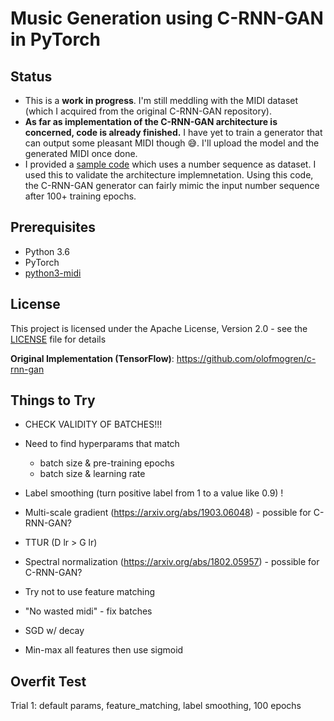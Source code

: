 # Music Generation using C-RNN-GAN in PyTorch

## Status
* This is a **work in progress**. I'm still meddling with the MIDI dataset (which I acquired from the original C-RNN-GAN repository).
* **As far as implementation of the C-RNN-GAN architecture is concerned, code is already finished.** I have yet to train a generator that can output some pleasant MIDI though :sweat_smile:. I'll upload the model and the generated MIDI once done.
* I provided a [sample code](train_simple.py) which uses a number sequence as dataset. I used this to validate the architecture implemnetation. Using this code, the C-RNN-GAN generator can fairly mimic the input number sequence after 100+ training epochs.

## Prerequisites
* Python 3.6
* PyTorch
* [python3-midi](https://github.com/louisabraham/python3-midi)

## License

This project is licensed under the Apache License, Version 2.0 - see the [LICENSE](LICENSE) file for details


**Original Implementation (TensorFlow)**: https://github.com/olofmogren/c-rnn-gan

## Things to Try

* CHECK VALIDITY OF BATCHES!!!

* Need to find hyperparams that match
	* batch size & pre-training epochs
	* batch size & learning rate

* Label smoothing (turn positive label from 1 to a value like 0.9) !
* Multi-scale gradient (https://arxiv.org/abs/1903.06048) - possible for C-RNN-GAN?
* TTUR (D lr > G lr)
* Spectral normalization (https://arxiv.org/abs/1802.05957) - possible for C-RNN-GAN?

* Try not to use feature matching
* "No wasted midi" - fix batches
* SGD w/ decay
* Min-max all features then use sigmoid


## Overfit Test

Trial 1: default params, feature_matching, label smoothing, 100 epochs
